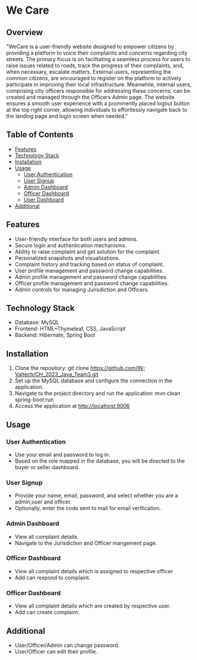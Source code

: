 # We Care

## Overview
"WeCare is a user-friendly website designed to empower citizens by providing a platform to voice their complaints and concerns regarding city streets. The primary focus is on facilitating a seamless process for users to raise issues related to roads, track the progress of their complaints, and, when necessary, escalate matters. External users, representing the common citizens, are encouraged to register on the platform to actively participate in improving their local infrastructure. Meanwhile, internal users, comprising city officers responsible for addressing these concerns, can be created and managed through the Officers Admin page. The website ensures a smooth user experience with a prominently placed logout button at the top right corner, allowing individuals to effortlessly navigate back to the landing page and login screen when needed."

## Table of Contents
- [Features](#features)
- [Technology Stack](#technology-stack)
- [Installation](#installation)
- [Usage](#usage)
  - [User Authentication](#user-authentication)
  - [User Signup](#user-signup)
  - [Admin Dashboard](#admin-dashboard)
  - [Officer Dashboard](#officer-dashboard)
  - [User Dashboard](#user-dashboard)
- [Additional](#additional)

## Features
- User-friendly interface for both users and admins.
- Secure login and authentication mechanisms.
- Ability to raise complaint and get solution for the complaint.
- Personalized snapshots and visualizations.
- Complaint history and tracking based on status of complaint.
- User profile management and password change capabilities.
- Admin profile management and password change capabilities.
- Officer profile management and password change capabilities.
- Admin controls for managing Jurisdiction and Officers.

## Technology Stack
- Database: MySQL
- Frontend: HTML+Thymeleaf, CSS, JavaScript
- Backend: Hibernate, Spring Boot

## Installation
1. Clone the repository: git clone https://github.com/IN-Valtech/CH_2023_Java_Team3.git
2. Set up the MySQL database and configure the connection in the application.
3. Navigate to the project directory and run the application: mvn clean spring-boot:run
4. Access the application at [http://localhost:9006](http://localhost:9006)

## Usage
### User Authentication
- Use your email and password to log in.
- Based on the role mapped in the database, you will be directed to the buyer or seller dashboard.

### User Signup
- Provide your name, email, password, and select whether you are a admin,user and officer.
- Optionally, enter the code sent to mail for email verification.

### Admin Dashboard
- View all complaint details.
- Navigate to the Jurisdiction and Officer mangement page.

### Officer Dashboard
- View all complaint details which is assigned to respective officer
- Add can respond to complaint.

### Officer Dashboard
- View all complaint details which are created by respective user.
- Add can create complaint.

## Additional
- User/Officer/Admin can change password.
- User/Officer can edit their profile.
